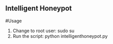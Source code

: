 ## Intelligent Honeypot
#Usage
1. Change to root user:
      sudo su
2. Run the script:
      python intelligenthoneypot.py
